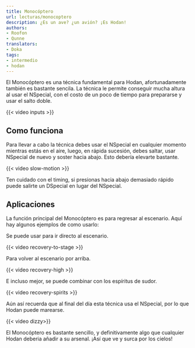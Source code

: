 ```yaml
---
title: Monocóptero
url: lecturas/monocoptero
description: ¿Es un ave? ¿un avión? ¡Es Hodan!
authors:
- Roofon
- Qunne
translators:
- Doka
tags:
- intermedio
- hodan
---
```


El Monocóptero es una técnica fundamental para Hodan, afortunadamente también es bastante sencila. La técnica le permite conseguir mucha altura al usar el NSpecial, con el costo de un poco de tiempo para prepararse y usar el salto doble.

{{< video inputs >}}

## Como funciona

Para llevar a cabo la técnica debes usar el NSpecial en cualquier momento mientras estás en el aire, luego, en rápida sucesión, debes saltar, usar NSpecial de nuevo y soster hacia abajo. Esto debería elevarte bastante.

{{< video slow-motion >}}

Ten cuidado con el timing, si presionas hacia abajo demasiado rápido puede salirte un DSpecial en lugar del NSpecial.

## Aplicaciones

La función principal del Monocóptero es para regresar al escenario. Aquí hay algunos ejemplos de como usarlo:

Se puede usar para ir directo al escenario.

{{< video recovery-to-stage >}}

Para volver al escenario por arriba.

{{< video recovery-high >}}

E incluso mejor, se puede combinar con los espíritus de sudor.

{{< video recovery-spirits >}}

Aún así recuerda que al final del día esta técnica usa el NSpecial, por lo que Hodan puede marearse.

{{< video dizzy>}}

El Monocóptero es bastante sencillo, y definitivamente algo que cualquier Hodan deberia añadir a su arsenal. ¡Así que ve y surca por los cielos!